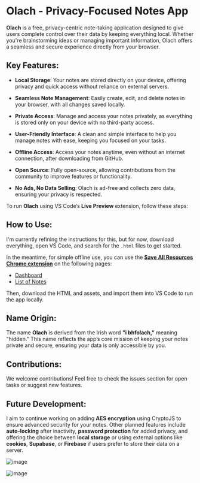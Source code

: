 # Olach - Privacy-Focused Notes App

**Olach** is a free, privacy-centric note-taking application designed to give users complete control over their data by keeping everything local. Whether you're brainstorming ideas or managing important information, Olach offers a seamless and secure experience directly from your browser.

## Key Features:
- **Local Storage**: Your notes are stored directly on your device, offering privacy and quick access without reliance on external servers.
  
- **Seamless Note Management**: Easily create, edit, and delete notes in your browser, with all changes saved locally.

- **Private Access**: Manage and access your notes privately, as everything is stored only on your device with no third-party access.

- **User-Friendly Interface**: A clean and simple interface to help you manage notes with ease, keeping you focused on your tasks.

- **Offline Access**: Access your notes anytime, even without an internet connection, after downloading from GitHub.

- **Open Source**: Fully open-source, allowing contributions from the community to improve features or functionality.

- **No Ads, No Data Selling**: Olach is ad-free and collects zero data, ensuring your privacy is respected.

To run **Olach** using VS Code’s **Live Preview** extension, follow these steps:

## How to Use:
I'm currently refining the instructions for this, but for now, download everything, open VS Code, and search for the `.html` files to get started.

In the meantime, for simple offline use, you can use the **[Save All Resources Chrome extension](https://chromewebstore.google.com/detail/save-all-resources/abpdnfjocnmdomablahdcfnoggeeiedb)** on the following pages:
- [Dashboard](https://app-olach.oasisofchange.org/dashboard/)
- [List of Notes](https://app-olach.oasisofchange.org/list-of-notes/)

Then, download the HTML and assets, and import them into VS Code to run the app locally.

## Name Origin:
The name **Olach** is derived from the Irish word **"i bhfolach,"** meaning "hidden." This name reflects the app’s core mission of keeping your notes private and secure, ensuring your data is only accessible by you.

## Contributions:
We welcome contributions! Feel free to check the issues section for open tasks or suggest new features.

## Future Development:
I aim to continue working on adding **AES encryption** using CryptoJS to ensure advanced security for your notes. Other planned features include **auto-locking** after inactivity, **password protection** for added privacy, and offering the choice between **local storage** or using external options like **cookies**, **Supabase**, or **Firebase** if users prefer to store their data on a server.


![image](https://github.com/user-attachments/assets/5b72fa0a-371a-4e81-9d34-27c57fa5b237)

![image](https://github.com/user-attachments/assets/aab0ed5a-0588-405d-8f09-d1dbd79b8ab3)

